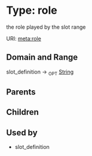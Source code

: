 
# Type: role


the role played by the slot range

URI: [meta:role](https://w3id.org/biolink/biolinkml/meta/role)


## Domain and Range

slot_definition ->  <sub>OPT</sub> [String](types/String.md)

## Parents


## Children


## Used by

 * slot_definition
